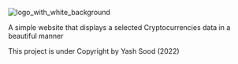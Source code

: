 ![logo_with_white_background](https://user-images.githubusercontent.com/42294625/152796952-f9d82073-1a72-4515-a202-58fc8dae7514.png)

A simple website that displays a selected Cryptocurrencies data in a beautiful manner


This project is under Copyright by Yash Sood (2022)
